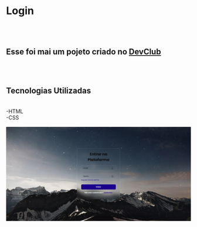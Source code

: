 <h1>Login</h1>
<br>
<br>
<h2>Esse foi mai um pojeto criado no <a href="https://rodolfomori.com.br/devclub">DevClub</a></h2>
<br>
<br>
<h2>Tecnologias Utilizadas</h2>
<br>-HTML
<br>-CSS
<br>
<br>
<img src="https://github.com/tavaresluiz/Login/blob/main/img/Desktop.png?raw=true"/>
